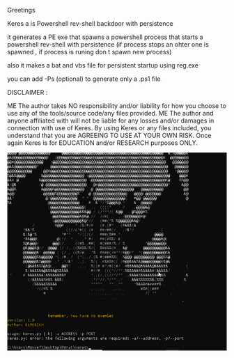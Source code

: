 Greetings

Keres a is Powershell rev-shell backdoor with persistence 

it generates a PE exe that spawns a powershell process that starts a powershell rev-shell with persistence (if process stops an ohter one is spawned , if process is runing don t spawn new process)

also it makes a bat and vbs file for persistent startup using reg.exe

you can add -Ps (optional) to generate only a .ps1 file

DISCLAIMER :

ME The author takes NO responsibility and/or liability for how you choose to use any of the tools/source code/any files provided. ME The author and anyone affiliated with will not be liable for any losses and/or damages in connection with use of Keres. By using Keres or any files included, you understand that you are AGREEING TO USE AT YOUR OWN RISK. Once again Keres is for EDUCATION and/or RESEARCH purposes ONLY.



![Alt text](<2023-12-14 10_44_16-.png>)
